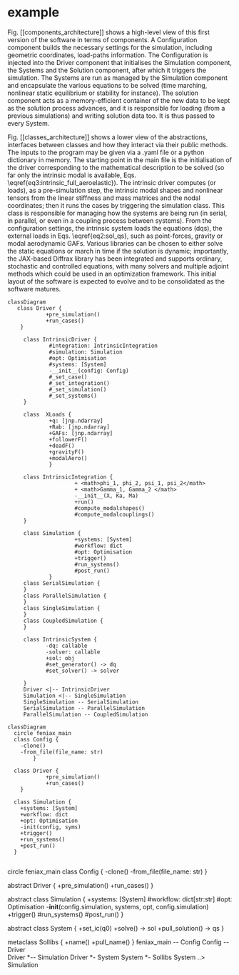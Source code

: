# example

Fig. [[components_architecture]] shows a high-level view of this first version of the software in terms of components. A Configuration component builds the necessary settings for the simulation, including geometric coordinates, load-paths information.
The Configuration is injected into the Driver component that initialises the Simulation component, the Systems and the Solution component, after which it triggers the simulation. The Systems are run as managed by the Simulation component and encapsulate the various equations to be solved (time marching, nonlinear static equilibrium or stability for instance). The solution component acts as a memory-efficient container of the new data to be kept as the solution process advances, and it is responsible for loading (from a previous simulations) and writing solution data too. It is thus passed to every System. 

Fig. [[classes_architecture]] shows a lower view of the abstractions, interfaces between classes and how they interact via their public methods. The inputs to the program may be given via a .yaml file or a python dictionary in memory. The starting point in the main file is the initialisation of the driver corresponding to the mathematical description to be solved (so far only the intrinsic modal is available, Eqs. \eqref{eq3:intrinsic_full_aeroelastic}). The intrinsic driver computes (or loads), as a pre-simulation step, the intrinsic modal shapes and nonlinear tensors from the linear stiffness and mass matrices and the nodal coordinates; then it runs the cases by triggering the simulation class. This class is responsible for managing how the systems are being run (in serial, in parallel, or even in a coupling process between systems). From the configuration settings, the intrinsic system loads the equations (dqs), the external loads in Eqs. \eqref{eq2:sol_qs}, such as point-forces, gravity or modal aerodynamic GAFs. Various libraries can be chosen to either solve the static equations or march in time if the solution is dynamic; importantly, the JAX-based Diffrax library has been integrated and supports ordinary, stochastic and controlled equations, with many solvers and multiple adjoint methods which could be used in an optimization framework. This initial layout of the software is expected to evolve and to be consolidated as the software matures. 


```mermaid
classDiagram
   class Driver {
            +pre_simulation()
            +run_cases()
    }

     class IntrinsicDriver {
             #integration: IntrinsicIntegration
             #simulation: Simulation
             #opt: Optimisation
             #systems: [System]
             -__init__(config: Config)
             #_set_case()
             #_set_integration()
             #_set_simulation()
             #_set_systems()
     }

     class  XLoads {
             +q: [jnp.ndarray]
             +Rab: [jnp.ndarray]
             +GAFs: [jnp.ndarray]
             +followerF()
             +deadF()
             +gravityF()
             +modalAero()
             }

     class IntrinsicIntegration {
                     + <math>phi_1, phi_2, psi_1, psi_2</math>
                     + <math>Gamma_1, Gamma_2 </math>
                     -__init__(X, Ka, Ma)		
                     +run()
                     #compute_modalshapes()
                     #compute_modalcouplings()
     }

     class Simulation {
                     +systems: [System]
                     #workflow: dict
                     #opt: Optimisation
                     +trigger()
                     #run_systems()
                     #post_run()
             }
     class SerialSimulation {
     }
     class ParallelSimulation {
     }
     class SingleSimulation {
     }
     class CoupledSimulation {
     }

     class IntrinsicSystem {
            -dq: callable
            -solver: callable
            +sol: obj
            #set_generator() -> dq
            #set_solver() -> solver

     }
     Driver <|-- IntrinsicDriver
     Simulation <|-- SingleSimulation
     SingleSimulation -- SerialSimulation 
     SerialSimulation -- ParallelSimulation
     ParallelSimulation -- CoupledSimulation					

```



```mermaid
classDiagram
  circle feniax_main
  class Config {
  	-clone()
  	-from_file(file_name: str)
  		}

  class Driver {
            +pre_simulation()
            +run_cases()
    }

  class Simulation {
	+systems: [System]
	+workflow: dict
	+opt: Optimisation
	-init(config, syms)
	+trigger()
	+run_systems()
	+post_run()
  }


```

  circle feniax_main
  class Config {
  	-clone()
  	-from_file(file_name: str)
  	}
  	
  abstract Driver {
            +pre_simulation()
            +run_cases()
    }

  abstract class Simulation {
          +systems: [System]
          #workflow: dict[str:str]
          #opt: Optimisation
          -__init__(config.simulation,
          systems, opt, config.simulation)
          +trigger()
          #run_systems()
          #post_run()
  }

  abstract class System {
          +set_ic(q0)
          +solve() -> sol
          +pull_solution() -> qs
  }

  metaclass Sollibs {
          +name()
          +pull_name()
  }
  feniax_main -- Config
  Config -- Driver	
  Driver  *-- Simulation
  Driver  *- System
  System  *- Sollibs
  System ..> Simulation

